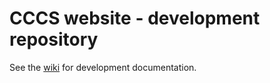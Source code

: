 CCCS website - development repository
=====================================

See the [wiki](https://github.com/cccs-web/core/wiki) for development documentation. 
